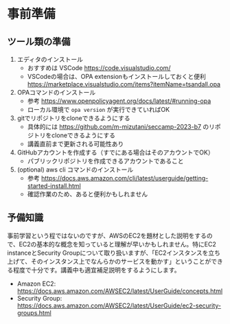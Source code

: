 # 事前準備

## ツール類の準備

1. エディタのインストール
    - おすすめは VSCode https://code.visualstudio.com/
    - VSCodeの場合は、OPA extensionもインストールしておくと便利 https://marketplace.visualstudio.com/items?itemName=tsandall.opa
2. OPAコマンドのインストール
    - 参考 https://www.openpolicyagent.org/docs/latest/#running-opa
    - ローカル環境で `opa version` が実行できていればOK
3. gitでリポジトリをcloneできるようにする
    - 具体的には https://github.com/m-mizutani/seccamp-2023-b7 のリポジトリをcloneできるようにする
    - 講義直前まで更新される可能性あり
4. GitHubアカウントを作成する（すでにある場合はそのアカウントでOK）
    - パブリックリポジトリを作成できるアカウントであること
5. (optional) aws cli コマンドのインストール
    - 参考 https://docs.aws.amazon.com/cli/latest/userguide/getting-started-install.html
    - 確認作業のため、あると便利かもしれません

## 予備知識

事前学習という程ではないのですが、AWSのEC2を題材とした説明をするので、EC2の基本的な概念を知っていると理解が早いかもしれません。特にEC2 instanceとSecurity Groupについて取り扱いますが、「EC2インスタンスを立ち上げて、そのインスタンス上でなんらかのサービスを動かす」ということができる程度で十分です。講義中も適宜補足説明をするようにします。

- Amazon EC2: https://docs.aws.amazon.com/AWSEC2/latest/UserGuide/concepts.html
- Security Group: https://docs.aws.amazon.com/AWSEC2/latest/UserGuide/ec2-security-groups.html

